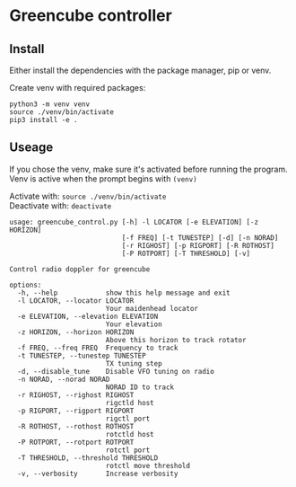 # Greencube controller

## Install

Either install the dependencies with the package manager, pip or venv.

Create venv with required packages:
``` commandline
python3 -m venv venv
source ./venv/bin/activate
pip3 install -e .
```

## Useage

If you chose the venv, make sure it's activated before running the program.
Venv is active when the prompt begins with `(venv)`

Activate with:
`source ./venv/bin/activate`<br>
Deactivate with: `deactivate`

````commandline
usage: greencube_control.py [-h] -l LOCATOR [-e ELEVATION] [-z HORIZON]
                            [-f FREQ] [-t TUNESTEP] [-d] [-n NORAD]
                            [-r RIGHOST] [-p RIGPORT] [-R ROTHOST]
                            [-P ROTPORT] [-T THRESHOLD] [-v]

Control radio doppler for greencube

options:
  -h, --help            show this help message and exit
  -l LOCATOR, --locator LOCATOR
                        Your maidenhead locator
  -e ELEVATION, --elevation ELEVATION
                        Your elevation
  -z HORIZON, --horizon HORIZON
                        Above this horizon to track rotator
  -f FREQ, --freq FREQ  Frequency to track
  -t TUNESTEP, --tunestep TUNESTEP
                        TX tuning step
  -d, --disable_tune    Disable VFO tuning on radio
  -n NORAD, --norad NORAD
                        NORAD ID to track
  -r RIGHOST, --righost RIGHOST
                        rigctld host
  -p RIGPORT, --rigport RIGPORT
                        rigctl port
  -R ROTHOST, --rothost ROTHOST
                        rotctld host
  -P ROTPORT, --rotport ROTPORT
                        rotctl port
  -T THRESHOLD, --threshold THRESHOLD
                        rotctl move threshold
  -v, --verbosity       Increase verbosity
````